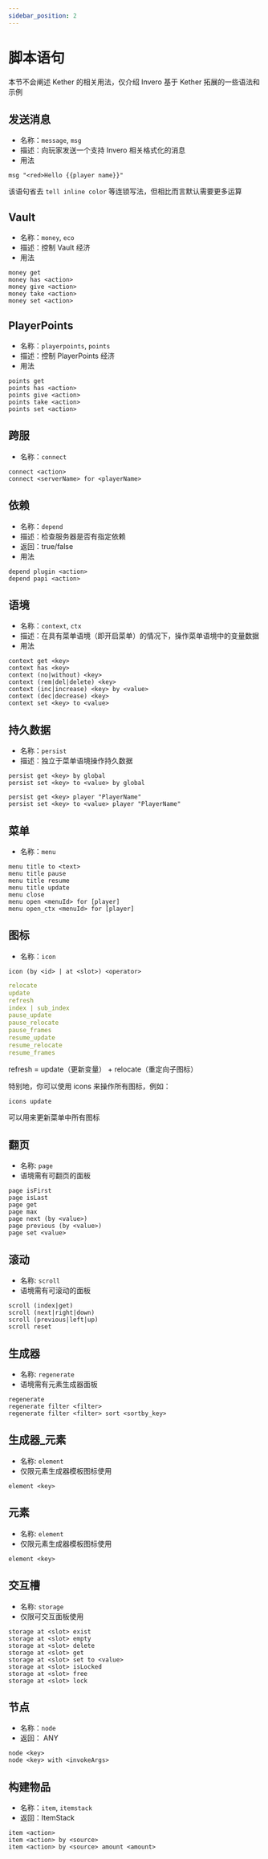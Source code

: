 ```yaml
---
sidebar_position: 2
---
```


# 脚本语句

本节不会阐述 Kether 的相关用法，仅介绍 Invero 基于 Kether 拓展的一些语法和示例

## 发送消息

- 名称：`message`, `msg`
- 描述：向玩家发送一个支持 Invero 相关格式化的消息
- 用法

```
msg "<red>Hello {{player name}}"
```

该语句省去 `tell inline color` 等连锁写法，但相比而言默认需要更多运算

## Vault

- 名称：`money`, `eco`
- 描述：控制 Vault 经济
- 用法

```
money get
money has <action>
money give <action>
money take <action>
money set <action>
```

## PlayerPoints

- 名称：`playerpoints`, `points`
- 描述：控制 PlayerPoints 经济
- 用法

```
points get
points has <action>
points give <action>
points take <action>
points set <action>
```

## 跨服

- 名称：`connect`

```
connect <action>
connect <serverName> for <playerName>
```

## 依赖
- 名称：`depend`
- 描述：检查服务器是否有指定依赖
- 返回：true/false
- 用法
```
depend plugin <action>
depend papi <action>
```

## 语境

- 名称：`context`, `ctx`
- 描述：在具有菜单语境（即开启菜单）的情况下，操作菜单语境中的变量数据
- 用法

```
context get <key>
context has <key>
context (no|without) <key>
context (rem|del|delete) <key>
context (inc|increase) <key> by <value>
context (dec|decrease) <key>
context set <key> to <value>
```

## 持久数据

- 名称：`persist`
- 描述：独立于菜单语境操作持久数据

```
persist get <key> by global
persist set <key> to <value> by global

persist get <key> player "PlayerName"
persist set <key> to <value> player "PlayerName"
```

## 菜单

- 名称：`menu`

```
menu title to <text>
menu title pause
menu title resume
menu title update
menu close
menu open <menuId> for [player]
menu open_ctx <menuId> for [player]
```

## 图标

- 名称：`icon`

```
icon (by <id> | at <slot>) <operator>
```

```yml title=operator
relocate
update
refresh
index | sub_index
pause_update
pause_relocate
pause_frames
resume_update
resume_relocate
resume_frames
```

refresh = update（更新变量） + relocate（重定向子图标）

特别地，你可以使用 icons 来操作所有图标，例如：

```
icons update
```

可以用来更新菜单中所有图标

## 翻页
- 名称: `page`
- 语境需有可翻页的面板

```
page isFirst
page isLast
page get
page max
page next (by <value>)
page previous (by <value>)
page set <value>
```

## 滚动
- 名称: `scroll`
- 语境需有可滚动的面板

```
scroll (index|get)
scroll (next|right|down)
scroll (previous|left|up)
scroll reset
```

## 生成器
- 名称: `regenerate`
- 语境需有元素生成器面板

```
regenerate
regenerate filter <filter>
regenerate filter <filter> sort <sortby_key>
```

## 生成器_元素
- 名称: `element`
- 仅限元素生成器模板图标使用

```
element <key>
```

## 元素
- 名称: `element`
- 仅限元素生成器模板图标使用

```
element <key>
```

## 交互槽
- 名称: `storage`
- 仅限可交互面板使用

```
storage at <slot> exist
storage at <slot> empty
storage at <slot> delete
storage at <slot> get
storage at <slot> set to <value>
storage at <slot> isLocked
storage at <slot> free
storage at <slot> lock
```

## 节点

- 名称：`node`
- 返回： ANY

```
node <key>
node <key> with <invokeArgs>
```

## 构建物品

- 名称：`item`, `itemstack`
- 返回：ItemStack

```
item <action>
item <action> by <source>
item <action> by <source> amount <amount>
```
